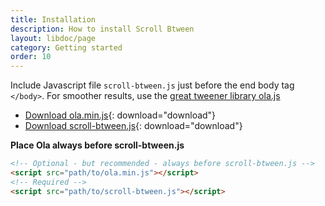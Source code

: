 ```yaml
---
title: Installation
description: How to install Scroll Btween
layout: libdoc/page
category: Getting started
order: 10
---
```


Include Javascript file `scroll-btween.js` just before the end body tag `</body>`. For smoother results, use the [great tweener library ola.js](https://github.com/franciscop/ola)

* [Download ola.min.js](js/ola.min.js){: download="download"}
* [Download scroll-btween.js](js/scroll-btween.js){: download="download"}

**Place Ola always before scroll-btween.js**

```html
<!-- Optional - but recommended - always before scroll-btween.js -->
<script src="path/to/ola.min.js"></script>
<!-- Required -->
<script src="path/to/scroll-btween.js"></script>
```
